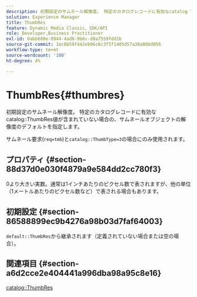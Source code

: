 ```yaml
---
description: 初期設定のサムネール解像度。 特定のカタログレコードに有効なcatalog ThumbRes値が含まれていない場合の、サムネールオブジェクトの解像度のデフォルトを指定します。
solution: Experience Manager
title: ThumbRes
feature: Dynamic Media Classic、SDK/API
role: Developer,Business Practitioner
exl-id: 0abb680e-8944-4ad8-9b6c-d0a7559fdd1b
source-git-commit: 1ec8b59f442eb96c6c3f5f1405d57a38a86bd056
workflow-type: tm+mt
source-wordcount: '100'
ht-degree: 4%

---
```


# ThumbRes{#thumbres}

初期設定のサムネール解像度。 特定のカタログレコードに有効なcatalog::ThumbRes値が含まれていない場合の、サムネールオブジェクトの解像度のデフォルトを指定します。

サムネール要求(`req=tmb`)と`catalog::ThumbType=3`の場合にのみ使用されます。

## プロパティ {#section-88d37d0e030f4879a9e584dd2cc780f3}

0より大きい実数。通常は1インチあたりのピクセル数で表されますが、他の単位（1メートルあたりのピクセル数など）で表される場合もあります。

## 初期設定 {#section-86588899ec9b4276a98b03d7faf64003}

`default::ThumbRes`から継承されます（定義されていない場合または空の場合）。

## 関連項目 {#section-a6d2cce2e404441a996dba98a95c8e16}

[catalog::ThumbRes](../../../../../is-api/image-catalog/image-serving-api-ref/c-image-catalog-reference/c-image-svg-data-reference/c-image-data-reference/r-thumbres-cat.md#reference-eedb9991397347c3bed5bd0a785c4c69)
